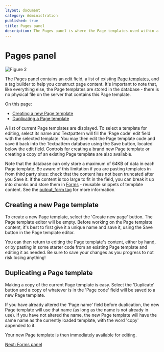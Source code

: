 ```yaml
---
layout: document
category: Administration
published: true
title: Pages panel
description: The Pages panel is where the Page templates used within a Textpattern website are created and edited.
---
```


# Pages panel

<img class="img--bordered" width="680" height="422" alt="Figure 2" src="/img/47x/admin-panel-pages.png" srcset="/img/47x/admin-panel-pages.png 1x, /img/47x/admin-panel-pages@2x.png 2x">

The Pages panel contains an edit field, a list of existing [Page templates](/themes/page-templates-explained), and a tag builder to help you construct page content. It's important to note that, like everything else, the Page templates are stored in the database - there is no physical file on the server that contains this Page template.

On this page:

* [Creating a new Page template](#creating-a-new-page-template)
* [Duplicating a Page template](#duplicating-a-page-template)

A list of current Page templates are displayed. To select a template for editing, select its name and Textpattern will fill the 'Page code' edit field with the selected template. You may then edit the Page template code and save it back into the Textpattern database using the Save button, located below the edit field. Controls for creating a brand new Page template or creating a copy of an existing Page template are also available.

Note that the database can only store a maximum of 64KB of data in each Page template. Be aware of this limitation if you are pasting templates in from third party sites: check that the content has not been truncated after you Save it. If the content is too large to fit in the field, you can break it up into chunks and store them in [Forms](/administration/forms-panel) - reusable snippets of template content. See the [output_form tag](/tags/output_form) for more information.

## Creating a new Page template

To create a new Page template, select the 'Create new page' button. The Page template editor will be empty. Before working on the Page template content, it's best to first give it a unique name and save it, using the Save button in the Page template editor.

You can then return to editing the Page template's content, either by hand, or by pasting in some starter code from an existing Page template and editing it as needed. Be sure to save your changes as you progress to not risk losing anything!

## Duplicating a Page template

Making a copy of the current Page template is easy. Select the 'Duplicate' button and a copy of whatever is in the 'Page code' field will be saved to a new Page template.

If you have already altered the 'Page name' field before duplication, the new Page template will use that name (as long as the name is not already in use). If you have not altered the name, the new Page template will have the same name as the currently loaded template, with the word 'copy' appended to it.

Your new Page template is then immediately available for editing.

[Next: Forms panel](/administration/forms-panel)

